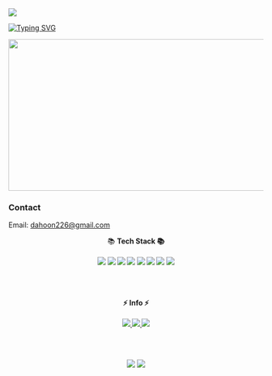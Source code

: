 <img src="https://capsule-render.vercel.app/api?type=slice&color=auto&customColorList=17&height=200&section=header&text=DaHoon06%20GitHub&animation=twinkling&fontAlign=70&stroke=10&rotate=12&fontSize=50&fontAlignY=40&fontColor=656565" />

[![Typing SVG](https://readme-typing-svg.herokuapp.com?color=37C038FD&lines=Hello+World+⏎+ENTER)](https://git.io/typing-svg)


<a href="https://github.com/devxb/gitanimals">
<img
  src="https://render.gitanimals.org/farms/DaHoon06"
  width="800"
  height="300"
/>
</a>

### Contact

Email: dahoon226@gmail.com







<section align="center">
  📚 <b>Tech Stack<b/> 📚  
  <br /><br />
  
  <div>
     <span>
      <img src="https://img.shields.io/badge/TypeScript-3178C6?style=flat&logo=TypeScript&logoColor=white"/>
    </span>
    <span>
      <img src="https://img.shields.io/badge/Vue.js-4FC08D?style=flat&logo=Vue.js&logoColor=gray"/>
    </span>
    <span>
      <img src="https://img.shields.io/badge/React-61DAFB?style=flat&logo=React&logoColor=white"/>
    </span>
    <span>
      <img src="https://img.shields.io/badge/Node.js-339933?style=flat&logo=Node.js&logoColor=white"/>
    </span>
    <span>
      <img src="https://img.shields.io/badge/NestJS-E0234E?style=flat&logo=NestJS&logoColor=white"/>
    </span>
    <span>
      <img src="https://img.shields.io/badge/Express-000000?style=flat&logo=Express&logoColor=white"/>
    </span>
    <span>
      <img src="https://img.shields.io/badge/MongoDB-47A248?style=flat&logo=MongoDB&logoColor=white" />
    </span>
    <span>
      <img src="https://img.shields.io/badge/MySQL-4479A1?style=flat&logo=MySQL&logoColor=white" />
    </span>
  </div>
</section>
  
<br /><br />
  
<section align="center">
  ⚡ <b>Info<b/> ⚡
  <br /><br />
  <a href="https://june-17.tistory.com/" target="_blank" rel="noreferrer nofollow noopener">
    <img src="https://img.shields.io/badge/blog-fcba08?style=flat&logo=tistory&logoColor=white" />
  </a>
  <a href="https://dahoon06.github.io/" target="_blank" rel="noreferrer nofollow noopener">
     <img src="https://img.shields.io/badge/About DaHoon-181717?style=flat&logo=github&logoColor=white" />
  </a> 
  <a href="https://twitter.com/_getters" target="_blank" rel="noreferrer nofollow noopener">
     <img src="https://img.shields.io/badge/@_getters-1DA1F2?style=flat&logo=twitter&logoColor=white" />
  </a> 
</section>

<br /><br />

<section align="center">
  <img src="https://github-readme-stats.vercel.app/api/top-langs/?username=dahoon06&layout=compact">
  <img src="https://github-readme-stats.vercel.app/api?username=dahoon06&show_icons=true">
</section>

 







